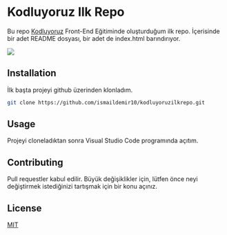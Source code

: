# Kodluyoruz Ilk Repo

Bu repo [Kodluyoruz](https://www.kodluyoruz.org) Front-End Eğitiminde oluşturduğum ilk repo. İçerisinde bir adet README dosyası, bir adet de index.html barındırıyor.

![](https://pbs.twimg.com/media/Dg7M-w3X0AEMsJ5.jpg:large)

## Installation

İlk başta projeyi github üzerinden klonladım.

```bash
git clone https://github.com/ismaildemir10/kodluyoruzilkrepo.git
```

## Usage

Projeyi cloneladıktan sonra Visual Studio Code programında açıtım.

## Contributing
Pull requestler kabul edilir. Büyük değişiklikler için, lütfen önce neyi değiştirmek istediğinizi tartışmak için bir konu açınız.


## License
[MIT](https://choosealicense.com/licenses/mit/)
